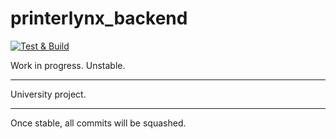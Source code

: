 # printerlynx_backend
[![Test & Build](https://github.com/dominiquekleeven/printerlynx_core_backend/actions/workflows/rust-build-test.yml/badge.svg)](https://github.com/dominiquekleeven/printerlynx_core_backend/actions/workflows/rust-build-test.yml)

Work in progress. Unstable.

----

University project.

----

Once stable, all commits will be squashed.
